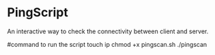 # PingScript
An interactive way to check the connectivity between client and server.

#command to run the script
touch ip
chmod +x pingscan.sh
./pingscan
